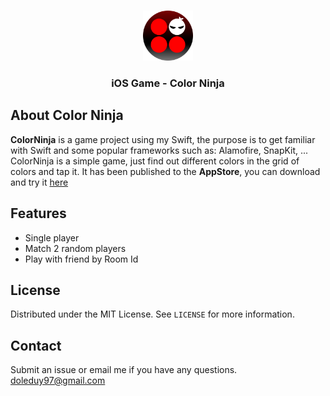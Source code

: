 <!-- PROJECT LOGO -->
<br />
<p align="center">
  <a href="https://github.com/othneildrew/Best-README-Template">
    <img src="images/logo.png" alt="Logo" width="80" height="80">
  </a>
  <h3 align="center">iOS Game - Color Ninja</h3>
</p>


## About Color Ninja
**ColorNinja** is a game project using my Swift, the purpose is to get familiar with Swift and some popular frameworks such as: Alamofire, SnapKit, ... 
ColorNinja is a simple game, just find out different colors in the grid of colors and tap it. It has been published to the **AppStore**, you can download and try it [here](https://apps.apple.com/vn/app/find-different-color-2-players/id1516759930)

## Features
- Single player
- Match 2 random players
- Play with friend by Room Id

## License
Distributed under the MIT License. See `LICENSE` for more information.

## Contact
Submit an issue or email me if you have any questions.  [doleduy97@gmail.com](mailto:doleduy97@gmail.com)

